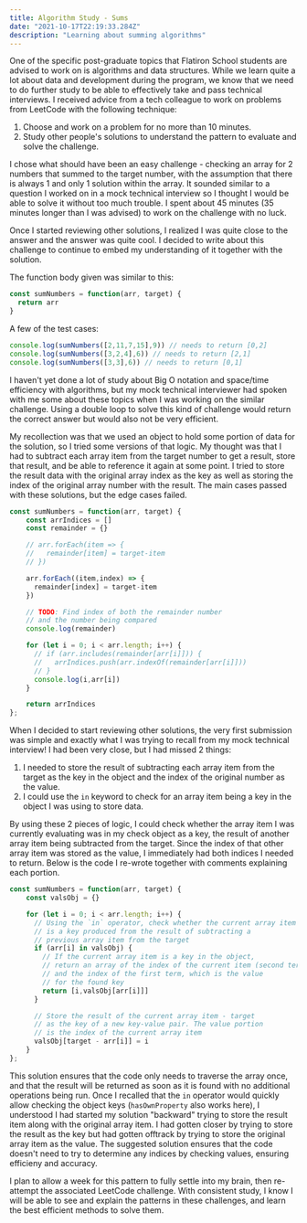 ```yaml
---
title: Algorithm Study - Sums
date: "2021-10-17T22:19:33.284Z"
description: "Learning about summing algorithms"
---
```


One of the specific post-graduate topics that Flatiron School students are advised to work on is algorithms and data structures. While we learn quite a lot about data and development during the program, we know that we need to do further study to be able to effectively take and pass technical interviews. I received advice from a tech colleague to work on problems from LeetCode with the following technique:

1. Choose and work on a problem for no more than 10 minutes.
2. Study other people's solutions to understand the pattern to evaluate and solve the challenge.

I chose what should have been an easy challenge - checking an array for 2 numbers that summed to the target number, with the assumption that there is always 1 and only 1 solution within the array. It sounded similar to a question I worked on in a mock technical interview so I thought I would be able to solve it without too much trouble. I spent about 45 minutes (35 minutes longer than I was advised) to work on the challenge with no luck. 

Once I started reviewing other solutions, I realized I was quite close to the answer and the answer was quite cool. I decided to write about this challenge to continue to embed my understanding of it together with the solution.

The function body given was similar to this:

```JavaScript
const sumNumbers = function(arr, target) {
  return arr
}
```

A few of the test cases:

```JavaScript
console.log(sumNumbers([2,11,7,15],9)) // needs to return [0,2]
console.log(sumNumbers([3,2,4],6)) // needs to return [2,1]
console.log(sumNumbers([3,3],6)) // needs to return [0,1]
```

I haven't yet done a lot of study about Big O notation and space/time efficiency with algorithms, but my mock technical interviewer had spoken with me some about these topics when I was working on the similar challenge. Using a double loop to solve this kind of challenge would return the correct answer but would also not be very efficient. 

My recollection was that we used an object to hold some portion of data for the solution, so I tried some versions of that logic. My thought was that I had to subtract each array item from the target number to get a result, store that result, and be able to reference it again at some point. I tried to store the result data with the original array index as the key as well as storing the index of the original array number with the result. The main cases passed with these solutions, but the edge cases failed.

```JavaScript
const sumNumbers = function(arr, target) {
    const arrIndices = []
    const remainder = {}

    // arr.forEach(item => {
    //   remainder[item] = target-item
    // })

    arr.forEach((item,index) => {
      remainder[index] = target-item
    })

    // TODO: Find index of both the remainder number 
    // and the number being compared
    console.log(remainder)

    for (let i = 0; i < arr.length; i++) {
      // if (arr.includes(remainder[arr[i]])) {
      //   arrIndices.push(arr.indexOf(remainder[arr[i]]))
      // }
      console.log(i,arr[i])
    }

    return arrIndices
};
```

When I decided to start reviewing other solutions, the very first submission was simple and exactly what I was trying to recall from my mock technical interview! I had been very close, but I had missed 2 things:

1. I needed to store the result of subtracting each array item from the target as the key in the object and the index of the original number as the value.
2. I could use the `in` keyword to check for an array item being a key in the object I was using to store data.

By using these 2 pieces of logic, I could check whether the array item I was currently evaluating was in my check object as a key, the result of another array item being subtracted from the target. Since the index of that other array item was stored as the value, I immediately had both indices I needed to return. Below is the code I re-wrote together with comments explaining each portion.

```JavaScript
const sumNumbers = function(arr, target) {
    const valsObj = {}

    for (let i = 0; i < arr.length; i++) {
      // Using the `in` operator, check whether the current array item 
      // is a key produced from the result of subtracting a 
      // previous array item from the target
      if (arr[i] in valsObj) {
        // If the current array item is a key in the object, 
        // return an array of the index of the current item (second term) 
        // and the index of the first term, which is the value 
        // for the found key
        return [i,valsObj[arr[i]]]
      }

      // Store the result of the current array item - target 
      // as the key of a new key-value pair. The value portion 
      // is the index of the current array item
      valsObj[target - arr[i]] = i
    }
};
```

This solution ensures that the code only needs to traverse the array once, and that the result will be returned as soon as it is found with no additional operations being run. Once I recalled that the `in` operator would quickly allow checking the object keys (`hasOwnProperty` also works here), I understood I had started my solution "backward" trying to store the result item along with the original array item. I had gotten closer by trying to store the result as the key but had gotten offtrack by trying to store the original array item as the value. The suggested solution ensures that the code doesn't need to try to determine any indices by checking values, ensuring efficieny and accuracy.

I plan to allow a week for this pattern to fully settle into my brain, then re-attempt the associated LeetCode challenge. With consistent study, I know I will be able to see and explain the patterns in these challenges, and learn the best efficient methods to solve them.
